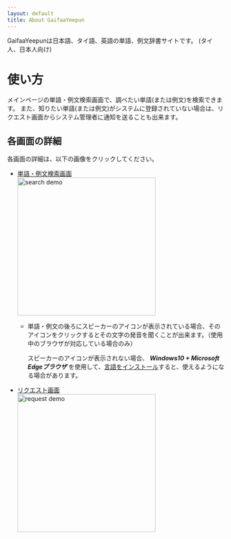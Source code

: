 ```yaml
---
layout: default
title: About GaifaaYeepun
---
```


GaifaaYeepunは日本語、タイ語、英語の単語、例文辞書サイトです。
(タイ人、日本人向け)

# 使い方

メインページの単語・例文検索画面で、調べたい単語(または例文)を検索できます。
また、知りたい単語(または例文)がシステムに登録されていない場合は、リクエスト画面からシステム管理者に通知を送ることも出来ます。


## 各画面の詳細

各画面の詳細は、以下の画像をクリックしてください。

- [単語・例文検索画面](./howtouse_search.md)  
[<img src ="https://user-images.githubusercontent.com/42882840/101600410-96f5b300-3a3e-11eb-946c-67aa101f1ddb.gif" alt="search demo" width="320">](./howtouse_search.md)

  - 単語・例文の後ろにスピーカーのアイコン<i class="fas fa-volume-up"></i>が表示されている場合、そのアイコンをクリックするとその文字の発音を聞くことが出来ます。（使用中のブラウザが対応している場合のみ）
    
    スピーカーのアイコンが表示されない場合、 ___Windows10 + Microsoft Edgeブラウザ___ を使用して、[言語をインストール](https://support.microsoft.com/ja-jp/office/%e6%b2%a1%e5%85%a5%e5%9e%8b%e3%83%aa%e3%83%bc%e3%83%80%e3%83%bc%e3%80%81%e9%96%b2%e8%a6%a7%e3%83%a2%e3%83%bc%e3%83%89%e3%80%81%e9%9f%b3%e5%a3%b0%e8%aa%ad%e3%81%bf%e4%b8%8a%e3%81%92%e3%81%ae%e3%81%9f%e3%82%81%e3%81%ae%e3%83%9c%e3%82%a4%e3%82%b9%e3%82%92%e3%83%80%e3%82%a6%e3%83%b3%e3%83%ad%e3%83%bc%e3%83%89%e3%81%99%e3%82%8b-4c83a8d8-7486-42f7-8e46-2b0fdf753130?wt.mc_id=edgeui-readaloud-voices&ui=ja-jp&rs=ja-jp&ad=jp)すると、使えるようになる場合があります。

- [リクエスト画面](./howtouse_request.md)  
[<img src ="https://user-images.githubusercontent.com/42882840/101600726-0f5c7400-3a3f-11eb-8bad-3a91b21d8d55.png" alt="request demo" width="320">](./howtouse_request.md)
